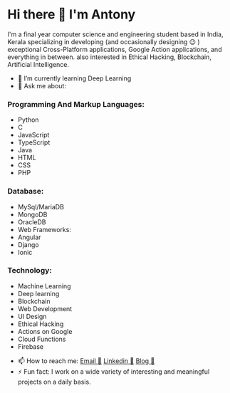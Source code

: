# Hi there 👋 I'm Antony 
I'm a final year computer science and engineering student based in India, Kerala specializing in developing (and occasionally designing :wink: ) exceptional Cross-Platform applications, Google Action applications, and everything in between. also interested in Ethical Hacking, Blockchain, Artificial Intelligence.

<!-- - 🔭 I’m currently working on Javascript Microservices Architecture -->
- 🌱 I’m currently learning Deep Learning
- 💬 Ask me about: 
### Programming And Markup Languages: 
* Python
* C 
* JavaScript 
* TypeScript
* Java 
* HTML
* CSS
* PHP
### Database:
* MySql/MariaDB 
* MongoDB 
* OracleDB
* Web Frameworks:
* Angular 
* Django 
* Ionic
### Technology:
* Machine Learning 
* Deep learning
* Blockchain 
* Web Development 
* UI Design 
* Ethical Hacking
* Actions on Google
* Cloud Functions
* Firebase
- 📫 How to reach me: [Email :email:](mailto:antonyjm462@gmail.com) [Linkedin :link:](linkedin.com/in/antonyjmalakkaran) [Blog :newspaper:](https://blog.antonyjmalakkaran.codes/)
- ⚡ Fun fact: I work on a wide variety of interesting and meaningful projects on a daily basis.
